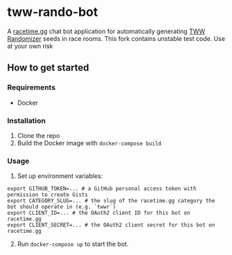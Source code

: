 # tww-rando-bot

A [racetime.gg](https://racetime.gg) chat bot application for automatically
generating [TWW Randomizer](https://github.com/LagoLunatic/wwrando) seeds in race rooms. This fork contains unstable test code. Use at your own risk

## How to get started

### Requirements

* Docker

### Installation

1. Clone the repo
2. Build the Docker image with `docker-compose build`

### Usage

1. Set up environment variables:
```
export GITHUB_TOKEN=... # a GitHub personal access token with permission to create Gists
export CATEGORY_SLUG=... # the slug of the racetime.gg category the bot should operate in (e.g. `twwr`)
export CLIENT_ID=... # the OAuth2 client ID for this bot on racetime.gg
export CLIENT_SECRET=... # the OAuth2 client secret for this bot on racetime.gg
```
2. Run `docker-compose up` to start the bot.
